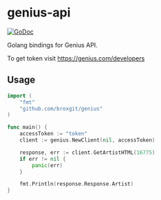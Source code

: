 # genius-api

[![GoDoc](https://godoc.org/github.com/broxgit/genius-api/genius?status.svg)](https://godoc.org/github.com/broxgit/genius-api/genius)

Golang bindings for Genius API.

To get token visit https://genius.com/developers

## Usage

```go
import (
	"fmt"
	"github.com/broxgit/genius"
)

func main() {
	accessToken := "token"
	client := genius.NewClient(nil, accessToken)

	response, err := client.GetArtistHTML(16775)
	if err != nil {
		panic(err)
	}

	fmt.Println(response.Response.Artist)
}

```
